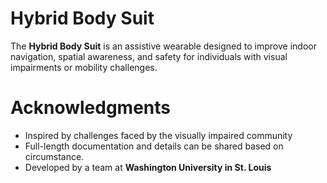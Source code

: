# Hybrid Body Suit

The **Hybrid Body Suit** is an assistive wearable designed to improve indoor navigation, spatial awareness, and safety for individuals with visual impairments or mobility challenges.

# Acknowledgments

- Inspired by challenges faced by the visually impaired community
- Full-length documentation and details can be shared based on circumstance.
- Developed by a team at **Washington University in St. Louis** 
